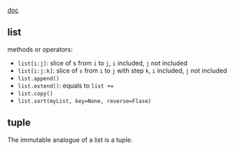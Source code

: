 [doc](https://docs.python.org/3/library/stdtypes.html#sequence-types-list-tuple-range)
## list
methods or operators:
- `list[i:j]`: slice of s from `i` to `j`, `i` included, `j` not included
- `list[i:j:k]`: slice of `s` from `i` to `j` with step `k`, `i` included, `j` not included
- `list.append()`
- `list.extend()`: equals to `list +=`
- `list.copy()`
- `list.sort(myList, key=None, reverse=Flase)`

## tuple
The immutable analogue of a list is a tuple.  